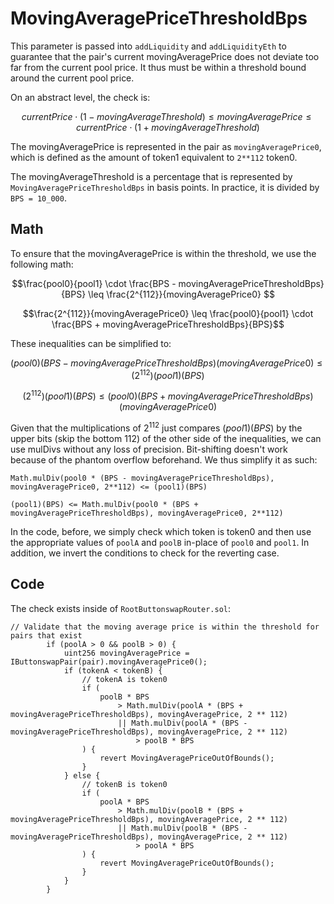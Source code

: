 # MovingAveragePriceThresholdBps

This parameter is passed into `addLiquidity` and `addLiquidityEth` to guarantee that the pair's current movingAveragePrice does not deviate too far from the current pool price. It thus must be within a threshold bound around the current pool price.

On an abstract level, the check is:
```math
currentPrice \cdot (1 - movingAverageThreshold) \leq movingAveragePrice \leq currentPrice \cdot (1 + movingAverageThreshold)
```

The movingAveragePrice is represented in the pair as `movingAveragePrice0`, which is defined as the amount of token1 equivalent to `2**112` token0.

The movingAverageThreshold is a percentage that is represented by `MovingAveragePriceThresholdBps` in basis points. In practice, it is divided by `BPS = 10_000`.

## Math
To ensure that the movingAveragePrice is within the threshold, we use the following math:
```math
\frac{pool0}{pool1} \cdot \frac{BPS - movingAveragePriceThresholdBps}{BPS} \leq \frac{2^{112}}{movingAveragePrice0} 
```
```math
\frac{2^{112}}{movingAveragePrice0} \leq \frac{pool0}{pool1} \cdot \frac{BPS + movingAveragePriceThresholdBps}{BPS}
```
These inequalities can be simplified to:
```math
(pool0)(BPS - movingAveragePriceThresholdBps)(movingAveragePrice0) \leq (2^{112})(pool1)(BPS) 
```
```math
(2^{112})(pool1)(BPS) \leq (pool0)(BPS + movingAveragePriceThresholdBps)(movingAveragePrice0)
```
Given that the multiplications of $2^{112}$ just compares $(pool1)(BPS)$ by the upper bits (skip the bottom 112) of the other side of the inequalities, we can use mulDivs without any loss of precision. Bit-shifting doesn't work because of the phantom overflow beforehand. We thus simplify it as such:
```solidity
Math.mulDiv(pool0 * (BPS - movingAveragePriceThresholdBps), movingAveragePrice0, 2**112) <= (pool1)(BPS)
```
```solidity
(pool1)(BPS) <= Math.mulDiv(pool0 * (BPS + movingAveragePriceThresholdBps), movingAveragePrice0, 2**112)
```
In the code, before, we simply check which token is token0 and then use the appropriate values of `poolA` and `poolB` in-place of `pool0` and `pool1`.
In addition, we invert the conditions to check for the reverting case.

## Code
The check exists inside of `RootButtonswapRouter.sol`:
```solidity
// Validate that the moving average price is within the threshold for pairs that exist
        if (poolA > 0 && poolB > 0) {
            uint256 movingAveragePrice = IButtonswapPair(pair).movingAveragePrice0();
            if (tokenA < tokenB) {
                // tokenA is token0
                if (
                    poolB * BPS
                        > Math.mulDiv(poolA * (BPS + movingAveragePriceThresholdBps), movingAveragePrice, 2 ** 112)
                        || Math.mulDiv(poolA * (BPS - movingAveragePriceThresholdBps), movingAveragePrice, 2 ** 112)
                            > poolB * BPS
                ) {
                    revert MovingAveragePriceOutOfBounds();
                }
            } else {
                // tokenB is token0
                if (
                    poolA * BPS
                        > Math.mulDiv(poolB * (BPS + movingAveragePriceThresholdBps), movingAveragePrice, 2 ** 112)
                        || Math.mulDiv(poolB * (BPS - movingAveragePriceThresholdBps), movingAveragePrice, 2 ** 112)
                            > poolA * BPS
                ) {
                    revert MovingAveragePriceOutOfBounds();
                }
            }
        }
```
